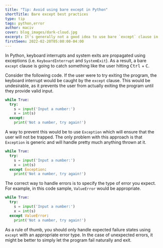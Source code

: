 ```yaml
---
title: "Tip: Avoid using bare except in Python"
shortTitle: Bare except best practices
type: tip
tags: python,error
author: maciv
cover: blog_images/dark-cloud.jpg
excerpt: It's generally not a good idea to use bare `except` clause in Python, but do you know why?
firstSeen: 2022-02-20T05:00:00-04:00
---
```


In Python, keyboard interrupts and system exits are propagated using exceptions (i.e. `KeyboardInterrupt` and `SystemExit`). As a result, a bare `except` clause is going to catch something like the user hitting <kbd>Ctrl</kbd> + <kbd>C</kbd>.

Consider the following code. If the user were to try exiting the program, the keyboard interrupt would be caught by the `except` clause. This would be undesirable, as it prevents the user from actually exiting the program until they provide valid input.

```py
while True:
  try:
    s = input('Input a number:')
    x = int(s)
  except:
    print('Not a number, try again!')
```

A way to prevent this would be to use `Exception` which will ensure that the user will not be trapped. The only problem with this approach is that `Exception` is generic and will handle pretty much anything thrown at it.

```py
while True:
  try:
    s = input('Input a number:')
    x = int(s)
  except Exception:
    print('Not a number, try again!')
```

The correct way to handle errors is to specify the type of error you expect. For example, in this code sample, `ValueError` would be appropriate.

```py
while True:
  try:
    s = input('Input a number:')
    x = int(s)
  except ValueError:
    print('Not a number, try again!')
```

As a rule of thumb, you should only handle expected failure states using `except` with an appropriate error type. In the case of unexpected errors, it might be better to simply let the program fail naturally and exit.
